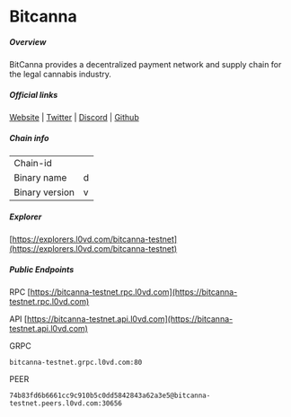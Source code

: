# Bitcanna


##### Overview
BitCanna provides a decentralized payment network and supply chain for the legal cannabis industry.


##### Official links
[Website](https://www.bitcanna.io/) | [Twitter](https://twitter.com/BitcannaGlobal) | [Discord](https://discord.gg/97wUcHqxxE) | [Github](https://github.com/BitCannaGlobal)

##### Chain info

|  |  |
| ------ | ------ |
| Chain-id |  |
| Binary name | d |
| Binary version | v |

##### Explorer
[https://explorers.l0vd.com/bitcanna-testnet](https://explorers.l0vd.com/bitcanna-testnet)

##### Public Endpoints
RPC
[https://bitcanna-testnet.rpc.l0vd.com](https://bitcanna-testnet.rpc.l0vd.com)

API
[https://bitcanna-testnet.api.l0vd.com](https://bitcanna-testnet.api.l0vd.com)

GRPC
```
bitcanna-testnet.grpc.l0vd.com:80
```

PEER
```
74b83fd6b6661cc9c910b5c0dd5842843a62a3e5@bitcanna-testnet.peers.l0vd.com:30656
```
